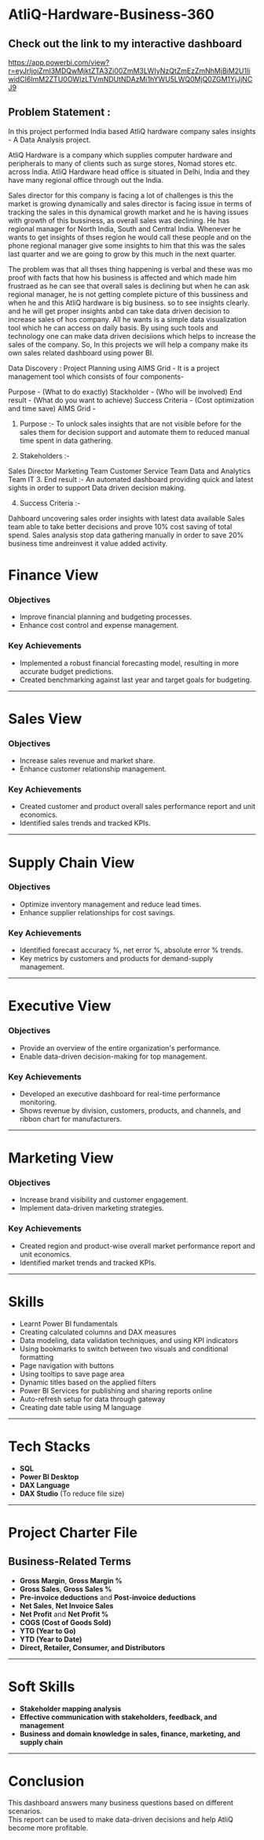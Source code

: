 # AtliQ-Hardware-Business-360

##  **Check out the link to my interactive dashboard**
https://app.powerbi.com/view?r=eyJrIjoiZmI3MDQwMjktZTA3Zi00ZmM3LWIyNzQtZmEzZmNhMjBiM2U1IiwidCI6ImM2ZTU0OWIzLTVmNDUtNDAzMi1hYWU5LWQ0MjQ0ZGM1YjJjNCJ9

## **Problem Statement** :

In this project performed India based AtliQ hardware company sales insights - A Data Analysis project.

AtliQ Hardware is a company which supplies computer hardware and peripherals to many of clients such as surge stores, Nomad stores etc. across India. AtliQ Hardware head office is situated in Delhi, India and they have many regional office through out the India.

Sales director for this company is facing a lot of challenges is this the market is growing dynamically and sales director is facing issue in terms of tracking the sales in this dynamical growth market and he is having issues with growth of this bussiness, as overall sales was declining. He has regional manager for North India, South and Central India. Whenever he wants to get insights of thses region he would call these people and on the phone regional manager give some insights to him that this was the sales last quarter and we are going to grow by this much in the next quarter.

The problem was that all thses thing happening is verbal and these was mo proof with facts that how his business is affected and which made him frustraed as he can see that overall sales is declining but when he can ask regional manager, he is not getting complete picture of this bussiness and when he and this AtliQ hardware is big business. so to see insights clearly. and he will get proper insights anbd can take data driven decision to increase sales of hos company. All he wants is a simple data visualization tool which he can access on daily basis. By using such tools and technology one can make data driven decisiions which helps to increase the sales of the company. So, In this projects we will help a company make its own sales related dashboard using power BI.

Data Discovery :
Project Planning using AIMS Grid -
It is a project management tool which consists of four components-

Purpose - (What to do exactly)
Stackholder - (Who will be involved)
End result - (What do you want to achieve)
Success Criteria - (Cost optimization and time save)
AIMS Grid -
1. Purpose :- To unlock sales insights that are not visible before for the sales them for decision support and automate them to reduced manual time spent in data gathering.

2. Stakeholders :-

Sales Director
Marketing Team
Customer Service Team
Data and Analytics Team
IT
3. End result :- An automated dashboard providing quick and latest sights in order to support Data driven decision making.

4. Success Criteria :-

Dahboard uncovering sales order insights with latest data available
Sales team able to take better decisions and prove 10% cost saving of total spend.
Sales analysis stop data gathering manually in order to save 20% business time andreinvest it value added activity.

# Finance View  
### Objectives  
- Improve financial planning and budgeting processes.  
- Enhance cost control and expense management.  

### Key Achievements  
- Implemented a robust financial forecasting model, resulting in more accurate budget predictions.  
- Created benchmarking against last year and target goals for budgeting.  

---  

# Sales View  
### Objectives  
- Increase sales revenue and market share.  
- Enhance customer relationship management.  

### Key Achievements  
- Created customer and product overall sales performance report and unit economics.  
- Identified sales trends and tracked KPIs.  

---  

# Supply Chain View  
### Objectives  
- Optimize inventory management and reduce lead times.  
- Enhance supplier relationships for cost savings.  

### Key Achievements  
- Identified forecast accuracy %, net error %, absolute error % trends.  
- Key metrics by customers and products for demand-supply management.  

---  

# Executive View  
### Objectives  
- Provide an overview of the entire organization's performance.  
- Enable data-driven decision-making for top management.  

### Key Achievements  
- Developed an executive dashboard for real-time performance monitoring.  
- Shows revenue by division, customers, products, and channels, and ribbon chart for manufacturers.  

---  

# Marketing View  
### Objectives  
- Increase brand visibility and customer engagement.  
- Implement data-driven marketing strategies.  

### Key Achievements  
- Created region and product-wise overall market performance report and unit economics.  
- Identified market trends and tracked KPIs.  

---  

# Skills  
- Learnt Power BI fundamentals  
- Creating calculated columns and DAX measures  
- Data modeling, data validation techniques, and using KPI indicators  
- Using bookmarks to switch between two visuals and conditional formatting  
- Page navigation with buttons  
- Using tooltips to save page area  
- Dynamic titles based on the applied filters  
- Power BI Services for publishing and sharing reports online  
- Auto-refresh setup for data through gateway  
- Creating date table using M language  

---  

# Tech Stacks  
- **SQL**  
- **Power BI Desktop**  
- **DAX Language**  
- **DAX Studio** (To reduce file size)  

---  

# Project Charter File  

## Business-Related Terms  
- **Gross Margin**, **Gross Margin %**  
- **Gross Sales**, **Gross Sales %**  
- **Pre-invoice deductions** and **Post-invoice deductions**  
- **Net Sales**, **Net Invoice Sales**  
- **Net Profit** and **Net Profit %**  
- **COGS (Cost of Goods Sold)**  
- **YTG (Year to Go)**  
- **YTD (Year to Date)**  
- **Direct, Retailer, Consumer, and Distributors**  

---  

# Soft Skills  
- **Stakeholder mapping analysis**  
- **Effective communication with stakeholders, feedback, and management**  
- **Business and domain knowledge in sales, finance, marketing, and supply chain**  

---  

# Conclusion  
This dashboard answers many business questions based on different scenarios.  
This report can be used to make data-driven decisions and help AtliQ become more profitable.  
